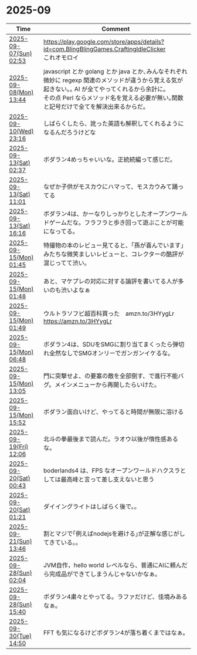 # 2025-09

| Time | Comment |
| ----- | ------- |
| [2025-09-07(Sun) 02:53](https://bsky.app/profile/tokuhirom.bsky.social/post/3ly7oqa2gg22m) | https://play.google.com/store/apps/details?id=com.BlingBlingGames.CraftingIdleClicker<br>これオモロイ |
| [2025-09-08(Mon) 13:44](https://bsky.app/profile/tokuhirom.bsky.social/post/3lyddlilu6c26) | javascript とか golang とか java とか､みんなそれぞれ微妙に regexp 関連のメソッドが違うから覚える気が起きない｡｡ AI が全てやってくれるから余計に｡<br>その点 Perl ならメソッド名を覚える必要が無い｡関数と記号だけで全てを解決出来るからだ｡ |
| [2025-09-10(Wed) 23:16](https://bsky.app/profile/tokuhirom.bsky.social/post/3lyjehnw6322u) | しばらくしたら、訛った英語も解釈してくれるようになるんだろうけどな |
| [2025-09-13(Sat) 02:37](https://bsky.app/profile/tokuhirom.bsky.social/post/3lyoqnrddvk2z) | ボダラン4めっちゃいいな。正統続編って感じだ。 |
| [2025-09-13(Sat) 11:01](https://bsky.app/profile/tokuhirom.bsky.social/post/3lypmte4zlc2z) | なぜか子供がモスカウにハマって、モスカウみて踊ってる |
| [2025-09-13(Sat) 16:16](https://bsky.app/profile/tokuhirom.bsky.social/post/3lyq6fn43dk2c) | ボダラン4は、かーなりしっかりとしたオープンワールドゲームだな。フラフラと歩き回って遊ぶことが可能になってる。 |
| [2025-09-15(Mon) 01:45](https://bsky.app/profile/tokuhirom.bsky.social/post/3lytooqekw22i) | 特撮物の本のレビュー見てると、「孫が喜んでいます」みたちな微笑ましいレビューと、コレクターの酷評が混じってて渋い。 |
| [2025-09-15(Mon) 01:48](https://bsky.app/profile/tokuhirom.bsky.social/post/3lytoszxt7k2i) | あと、マケプレの対応に対する論評を書いてる人が多いのも渋いよなぁ |
| [2025-09-15(Mon) 01:49](https://bsky.app/profile/tokuhirom.bsky.social/post/3lytouvjtfk2i) | ウルトラソフビ超百科買った　amzn.to/3HYygLr<br>https://amzn.to/3HYygLr |
| [2025-09-15(Mon) 06:48](https://bsky.app/profile/tokuhirom.bsky.social/post/3lyu7mvazmc27) | ボダラン4は、SDUをSMGに割り当てまくったら弾切れ全然なしでSMGオンリーでガンガンイケるな。 |
| [2025-09-15(Mon) 13:05](https://bsky.app/profile/tokuhirom.bsky.social/post/3lyuuouhi2s2d) | 門に突撃せよ、の要塞の敵を全部倒す、で進行不能バグ。メインメニューから再開したらいけた。 |
| [2025-09-15(Mon) 15:52](https://bsky.app/profile/tokuhirom.bsky.social/post/3lyv5zklz6c2d) | ボダラン面白いけど、やってると時間が無限に溶ける |
| [2025-09-19(Fri) 12:06](https://bsky.app/profile/tokuhirom.bsky.social/post/3lz6ta2bguk2k) | 北斗の拳最後まで読んだ。ラオウ以後が惰性感あるな。 |
| [2025-09-20(Sat) 00:43](https://bsky.app/profile/tokuhirom.bsky.social/post/3lza5kaf2pc2p) | boderlands4 は、FPS なオープンワールドハクスラとしては最高峰と言って差し支えないと思う |
| [2025-09-20(Sat) 01:21](https://bsky.app/profile/tokuhirom.bsky.social/post/3lza7o7qnyk23) | ダイイングライトはしばらく後で。。 |
| [2025-09-21(Sun) 13:46](https://bsky.app/profile/tokuhirom.bsky.social/post/3lzdzrfft222v) | 割とマジで｢例えばnodejsを避ける｣が正解な感じがしてきている｡｡ |
| [2025-09-28(Sun) 02:04](https://bsky.app/profile/tokuhirom.bsky.social/post/3lzufrytrm225) | JVM自作，hello world レベルなら、普通にAIに頼んだら完成品ができてしまうんじゃないかなぁ。 |
| [2025-09-28(Sun) 15:40](https://bsky.app/profile/tokuhirom.bsky.social/post/3lzvtfxjo7s2j) | ボダラン4粛々とやってる。ラファだけど、佳境みあるなぁ。 |
| [2025-09-30(Tue) 14:50](https://bsky.app/profile/tokuhirom.bsky.social/post/3m22rjzgmik2o) | FFT も気になるけどボダラン4が落ち着くまではなぁ｡ |
